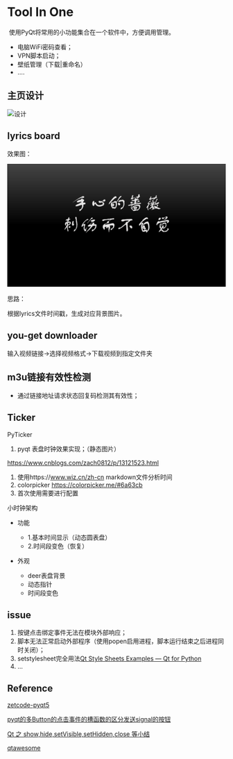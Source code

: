 # Tool In One

​	使用PyQt将常用的小功能集合在一个软件中，方便调用管理。

- 电脑WiFi密码查看；
- VPN脚本启动；
- 壁纸管理（下载|重命名）
- ....

## 主页设计



![设计](Pics/设计-ver2.png)



## lyrics board

效果图：

![lyricboard](Pics/lyricboard.png)



思路：

根据lyrics文件时间戳，生成对应背景图片。



## you-get downloader

输入视频链接→选择视频格式→下载视频到指定文件夹



## m3u链接有效性检测

- 通过链接地址请求状态回复码检测其有效性；

## Ticker

PyTicker

1. pyqt 表盘时钟效果实现；（静态图片）

https://www.cnblogs.com/zach0812/p/13121523.html

1. 使用https://www.wiz.cn/zh-cn markdown文件分析时间
2. colorpicker https://colorpicker.me/#6a63cb
3. 首次使用需要进行配置

小时钟架构

- 功能

  - 1.基本时间显示（动态圆表盘）
  - 2.时间段变色（恢复）

- 外观

  - deer表盘背景
  - 动态指针
  - 时间段变色

  

## issue

1. 按键点击绑定事件无法在模块外部响应；
2. 脚本无法正常启动外部程序（使用popen启用进程，脚本运行结束之后进程同时关闭）；
3. setstylesheet完全用法[Qt Style Sheets Examples — Qt for Python](https://doc.qt.io/qtforpython/overviews/stylesheet-examples.html)
4. ...



## Reference

[zetcode-pyqt5](http://zetcode.com/gui/pyqt)

[pyqt的多Button的点击事件的槽函数的区分发送signal的按钮](https://www.cnblogs.com/ribavnu/p/4672880.html)

[Qt 之 show,hide,setVisible,setHidden,close 等小结](https://blog.csdn.net/dbzhang800/article/details/6300021)

[qtawesome](https://github.com/spyder-ide/qtawesome)